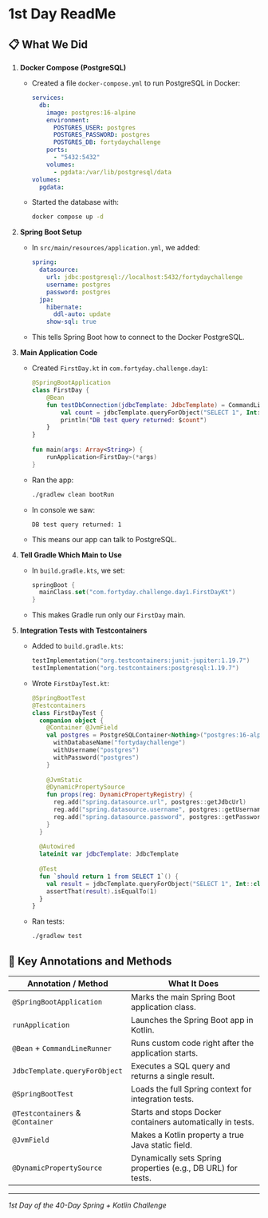 # 1st Day ReadMe

## 📋 What We Did

1. **Docker Compose (PostgreSQL)**

    * Created a file `docker-compose.yml` to run PostgreSQL in Docker:

      ```yaml
      services:
        db:
          image: postgres:16-alpine
          environment:
            POSTGRES_USER: postgres
            POSTGRES_PASSWORD: postgres
            POSTGRES_DB: fortydaychallenge
          ports:
            - "5432:5432"
          volumes:
            - pgdata:/var/lib/postgresql/data
      volumes:
        pgdata:
      ```
    * Started the database with:

      ```bash
      docker compose up -d
      ```

2. **Spring Boot Setup**

    * In `src/main/resources/application.yml`, we added:

      ```yaml
      spring:
        datasource:
          url: jdbc:postgresql://localhost:5432/fortydaychallenge
          username: postgres
          password: postgres
        jpa:
          hibernate:
            ddl-auto: update
          show-sql: true
      ```
    * This tells Spring Boot how to connect to the Docker PostgreSQL.

3. **Main Application Code**

    * Created `FirstDay.kt` in `com.fortyday.challenge.day1`:

      ```kotlin
      @SpringBootApplication
      class FirstDay {
          @Bean
          fun testDbConnection(jdbcTemplate: JdbcTemplate) = CommandLineRunner {
              val count = jdbcTemplate.queryForObject("SELECT 1", Int::class.java)
              println("DB test query returned: $count")
          }
      }
 
      fun main(args: Array<String>) {
          runApplication<FirstDay>(*args)
      }
      ```
    * Ran the app:

      ```bash
      ./gradlew clean bootRun
      ```
    * In console we saw:

      ```
      DB test query returned: 1
      ```
    * This means our app can talk to PostgreSQL.

4. **Tell Gradle Which Main to Use**

    * In `build.gradle.kts`, we set:

      ```kotlin
      springBoot {
        mainClass.set("com.fortyday.challenge.day1.FirstDayKt")
      }
      ```
    * This makes Gradle run only our `FirstDay` main.

5. **Integration Tests with Testcontainers**

    * Added to `build.gradle.kts`:

      ```kotlin
      testImplementation("org.testcontainers:junit-jupiter:1.19.7")
      testImplementation("org.testcontainers:postgresql:1.19.7")
      ```
    * Wrote `FirstDayTest.kt`:

      ```kotlin
      @SpringBootTest
      @Testcontainers
      class FirstDayTest {
        companion object {
          @Container @JvmField
          val postgres = PostgreSQLContainer<Nothing>("postgres:16-alpine").apply {
            withDatabaseName("fortydaychallenge")
            withUsername("postgres")
            withPassword("postgres")
          }
 
          @JvmStatic
          @DynamicPropertySource
          fun props(reg: DynamicPropertyRegistry) {
            reg.add("spring.datasource.url", postgres::getJdbcUrl)
            reg.add("spring.datasource.username", postgres::getUsername)
            reg.add("spring.datasource.password", postgres::getPassword)
          }
        }
 
        @Autowired
        lateinit var jdbcTemplate: JdbcTemplate
 
        @Test
        fun `should return 1 from SELECT 1`() {
          val result = jdbcTemplate.queryForObject("SELECT 1", Int::class.java)
          assertThat(result).isEqualTo(1)
        }
      }
      ```
    * Ran tests:

      ```bash
      ./gradlew test
      ```

## 🔑 Key Annotations and Methods

| Annotation / Method              | What It Does                                                 |
| -------------------------------- | ------------------------------------------------------------ |
| `@SpringBootApplication`         | Marks the main Spring Boot application class.                |
| `runApplication`                 | Launches the Spring Boot app in Kotlin.                      |
| `@Bean` + `CommandLineRunner`    | Runs custom code right after the application starts.         |
| `JdbcTemplate.queryForObject`    | Executes a SQL query and returns a single result.            |
| `@SpringBootTest`                | Loads the full Spring context for integration tests.         |
| `@Testcontainers` & `@Container` | Starts and stops Docker containers automatically in tests.   |
| `@JvmField`                      | Makes a Kotlin property a true Java static field.            |
| `@DynamicPropertySource`         | Dynamically sets Spring properties (e.g., DB URL) for tests. |

---

*1st Day of the 40-Day Spring + Kotlin Challenge*

